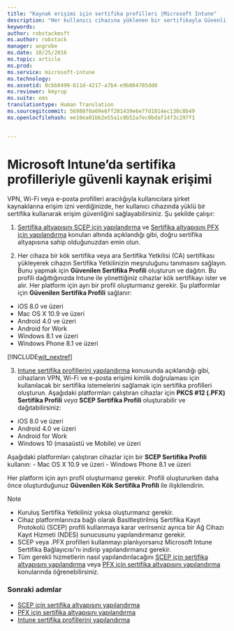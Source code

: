 ```yaml
---
title: "Kaynak erişimi için sertifika profilleri |Microsoft Intune"
description: "Her kullanıcı cihazına yüklenen bir sertifikayla Güvenli VPN, Wi-Fi ve e-posta erişimi."
keywords: 
author: robstackmsft
ms.author: robstack
manager: angrobe
ms.date: 10/25/2016
ms.topic: article
ms.prod: 
ms.service: microsoft-intune
ms.technology: 
ms.assetid: 8cbb8499-611d-4217-a7b4-e9b864785dd0
ms.reviewer: kmyrup
ms.suite: ems
translationtype: Human Translation
ms.sourcegitcommit: 56988f0a69e6ff281439e6e77d1814ec130c8b49
ms.openlocfilehash: ee10ea01bb2e55a1c8b52a7ec0bdaf14f3c297f1


---
```


# <a name="secure-resource-access-with-certificate-profiles-in-microsoft-intune"></a>Microsoft Intune’da sertifika profilleriyle güvenli kaynak erişimi
VPN, Wi-Fi veya e-posta profilleri aracılığıyla kullanıcılara şirket kaynaklarına erişim izni verdiğinizde, her kullanıcı cihazında yüklü bir sertifika kullanarak erişim güvenliğini sağlayabilirsiniz. Şu şekilde çalışır:

1. [Sertifika altyapısını SCEP için yapılandırma](configure-certificate-infrastructure-for-scep.md) ve [Sertifika altyapısını PFX için yapılandırma](configure-certificate-infrastructure-for-pfx.md) konuları altında açıklandığı gibi, doğru sertifika altyapısına sahip olduğunuzdan emin olun.

2. Her cihaza bir kök sertifika veya ara Sertifika Yetkilisi (CA) sertifikası yükleyerek cihazın Sertifika Yetkilinizin meşruluğunu tanımasını sağlayın. Bunu yapmak için **Güvenilen Sertifika Profili** oluşturun ve dağıtın. Bu profili dağıttığınızda Intune ile yönettiğiniz cihazlar kök sertifikayı ister ve alır. Her platform için ayrı bir profil oluşturmanız gerekir. Şu platformlar için **Güvenilen Sertifika Profili** sağlanır:
 -  iOS 8.0 ve üzeri
 -  Mac OS X 10.9 ve üzeri
 -  Android 4.0 ve üzeri
 -  Android for Work
 -  Windows 8.1 ve üzeri
 -  Windows Phone 8.1 ve üzeri

[!INCLUDE[wit_nextref](../includes/afw_rollout_disclaimer.md)]

3. [Intune sertifika profillerini yapılandırma](configure-intune-certificate-profiles.md) konusunda açıklandığı gibi, cihazların VPN, Wi-Fi ve e-posta erişimi kimlik doğrulaması için kullanılacak bir sertifika istemelerini sağlamak için sertifika profilleri oluşturun. Aşağıdaki platformları çalıştıran cihazlar için **PKCS #12 (.PFX) Sertifika Profili** *veya* **SCEP Sertifika Profili** oluşturabilir ve dağıtabilirsiniz:

  -  iOS 8.0 ve üzeri
  -  Android 4.0 ve üzeri
  -  Android for Work
  -  Windows 10 (masaüstü ve Mobile) ve üzeri

  Aşağıdaki platformları çalıştıran cihazlar için bir **SCEP Sertifika Profili** kullanın:
    -   Mac OS X 10.9 ve üzeri
    -   Windows Phone 8.1 ve üzeri

Her platform için ayrı profil oluşturmanız gerekir. Profili oluştururken daha önce oluşturduğunuz **Güvenilen Kök Sertifika Profili** ile ilişkilendirin.

> [!NOTE]           
> - Kuruluş Sertifika Yetkiliniz yoksa oluşturmanız gerekir.
>- Cihaz platformlarınıza bağlı olarak Basitleştirilmiş Sertifika Kayıt Protokolü (SCEP) profili kullanmaya karar verirseniz ayrıca bir Ağ Cihazı Kayıt Hizmeti (NDES) sunucusunu yapılandırmanız gerekir.
>-  SCEP veya .PFX profilleri kullanmayı planlıyorsanız Microsoft Intune Sertifika Bağlayıcısı'nı indirip yapılandırmanız gerekir.
>-  Tüm gerekli hizmetlerin nasıl yapılandırılacağını [SCEP için sertifika altyapısını yapılandırma](configure-certificate-infrastructure-for-scep.md) veya [PFX için sertifika altyapısını yapılandırma](configure-certificate-infrastructure-for-pfx.md) konularında öğrenebilirsiniz.

### <a name="next-steps"></a>Sonraki adımlar
- [SCEP için sertifika altyapısını yapılandırma](configure-certificate-infrastructure-for-scep.md)
- [PFX için sertifika altyapısını yapılandırma](configure-certificate-infrastructure-for-pfx.md)
- [Intune sertifika profillerini yapılandırma](configure-intune-certificate-profiles.md)



<!--HONumber=Nov16_HO1-->


